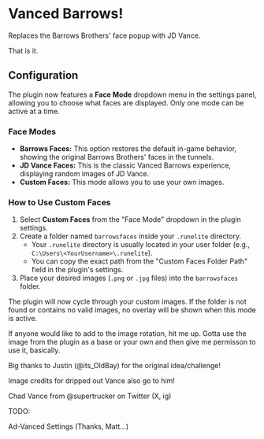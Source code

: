 # Vanced Barrows!

Replaces the Barrows Brothers' face popup with JD Vance.

That is it.

## Configuration

The plugin now features a **Face Mode** dropdown menu in the settings panel, allowing you to choose what faces are displayed. Only one mode can be active at a time.

### Face Modes

*   **Barrows Faces:** This option restores the default in-game behavior, showing the original Barrows Brothers' faces in the tunnels.
*   **JD Vance Faces:** This is the classic Vanced Barrows experience, displaying random images of JD Vance.
*   **Custom Faces:** This mode allows you to use your own images.

### How to Use Custom Faces

1.  Select **Custom Faces** from the "Face Mode" dropdown in the plugin settings.
2.  Create a folder named `barrowsfaces` inside your `.runelite` directory.
    *   Your `.runelite` directory is usually located in your user folder (e.g., `C:\Users\<YourUsername>\.runelite`).
    *   You can copy the exact path from the "Custom Faces Folder Path" field in the plugin's settings.
3.  Place your desired images (`.png` or `.jpg` files) into the `barrowsfaces` folder.

The plugin will now cycle through your custom images. If the folder is not found or contains no valid images, no overlay will be shown when this mode is active.


If anyone would like to add to the image rotation, hit me up.
Gotta use the image from the plugin as a base or your own and then give me permisson to use it, basically.

Big thanks to Justin (@its_OldBay) for the original idea/challenge!

Image credits for dripped out Vance also go to him!

Chad Vance from @supertrucker on Twitter (X, ig)

TODO:

Ad-Vanced Settings (Thanks, Matt...)


